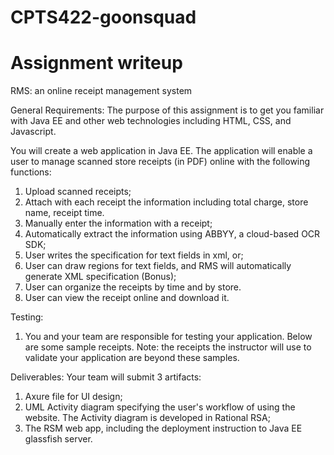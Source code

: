 # CPTS422-goonsquad


# Assignment writeup

RMS: an online receipt management system

General Requirements:
The purpose of this assignment is to get you familiar with Java EE and other web technologies including HTML, CSS, and Javascript.

You will create a web application in Java EE. The application will enable a user to manage scanned store receipts (in PDF)  online with the following functions:
1. Upload scanned receipts;
2. Attach with each receipt the information including total charge, store name, receipt time.
3. Manually enter the information with a receipt;
4. Automatically extract the information using ABBYY, a cloud-based OCR SDK;
5. User writes the specification for text fields in xml, or;
6. User can draw regions for text fields, and RMS will automatically generate XML specification (Bonus);
7. User can organize the receipts by time and by store.
8. User can view the receipt online and download it.

Testing:
1. You and your team are responsible for testing your application. Below are some sample receipts. Note: the receipts the instructor will use to validate your application are beyond these samples.

Deliverables: Your team will submit 3 artifacts:
1. Axure file for UI design;
2. UML Activity diagram specifying the user's workflow of using the website. The Activity diagram is developed in Rational RSA;
3. The RSM web app, including the deployment instruction to Java EE glassfish server.
